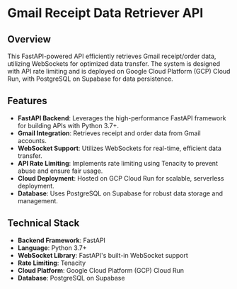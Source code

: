 # Gmail Receipt Data Retriever API

## Overview

This FastAPI-powered API efficiently retrieves Gmail receipt/order data, utilizing WebSockets for optimized data transfer. The system is designed with API rate limiting and is deployed on Google Cloud Platform (GCP) Cloud Run, with PostgreSQL on Supabase for data persistence.

## Features

- **FastAPI Backend**: Leverages the high-performance FastAPI framework for building APIs with Python 3.7+.
- **Gmail Integration**: Retrieves receipt and order data from Gmail accounts.
- **WebSocket Support**: Utilizes WebSockets for real-time, efficient data transfer.
- **API Rate Limiting**: Implements rate limiting using Tenacity to prevent abuse and ensure fair usage.
- **Cloud Deployment**: Hosted on GCP Cloud Run for scalable, serverless deployment.
- **Database**: Uses PostgreSQL on Supabase for robust data storage and management.

## Technical Stack

- **Backend Framework**: FastAPI
- **Language**: Python 3.7+
- **WebSocket Library**: FastAPI's built-in WebSocket support
- **Rate Limiting**: Tenacity
- **Cloud Platform**: Google Cloud Platform (GCP) Cloud Run
- **Database**: PostgreSQL on Supabase
   
